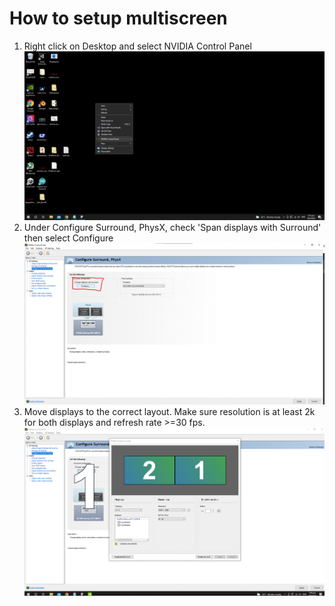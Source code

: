 # How to setup multiscreen

1. Right click on Desktop and select NVIDIA Control Panel ![0.gif](Documentation/0.gif)
2. Under Configure Surround, PhysX, check 'Span displays with Surround' then select Configure ![1.gif](Documentation/1.gif)
3. Move displays to the correct layout. Make sure resolution is at least 2k for both displays and refresh rate >=30 fps. ![1.gif](Documentation/2.gif)